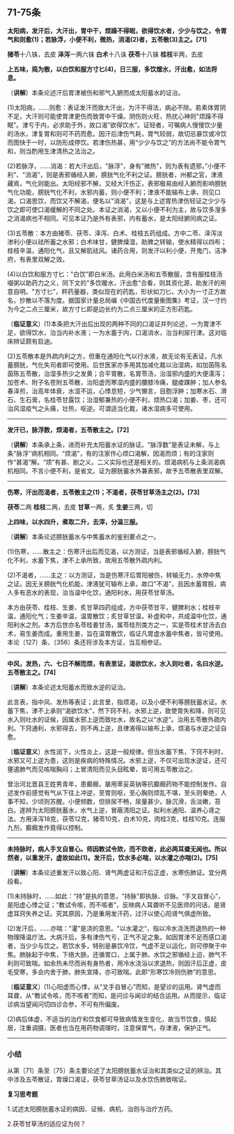 ## 71-75条

**太阳病，发汗后，大汗出，胃中干，烦躁不得眠，欲得饮水者，少少与饮之，令胃气和则愈(1)；若脉浮，小便不利，微热，消渴(2)者，五苓散(3)主之。[71]**

**猪苓**十八铢，去皮   **泽泻**一两六铢   **白术**十八诛   **茯苓**十八铢  **桂枝**半两，去皮

**上五味，捣为散，以白饮和服方寸匕(4)，日三服，多饮煖水，汗出愈，如法将息。**

〔**讲解**〕本条论述汗后胃津被伤和邪气入腑而成太阳蓄水的证治。

(1)太阳病，……则愈：表证发汗而致大汗出，为汗不得法，病必不除。若素体胃阴不足，大汗则可能使胃津更伤而致胃中干燥。阴伤则火旺，热扰心神则"烦躁不得眠”。津亏于内，必求助于外，故口渴”欲得饮水”。证轻者，可嘱病人慢慢饮少量的汤水，津复胃和则可不药而愈。因汗后津伤气耗，胃气较弱，故切忌暴饮或冷饮而图快于一时，以防形成停饮。若津伤热甚，用“少少与饮之”的方法尚不能令胃气和，则当酌用生津清热之法治之。

(2)若脉浮，……消渴：若大汗出后，"脉浮”，身有"微热"，则为表有遗邪，”小便不利"、"消渴”，则是表邪循经入腑，膀胱气化不利之证。膀胱者，州都之官，津液藏焉，气化则能出。太阳经邪不解，又经大汗伤正，表邪极易由经入腑而影响膀胱气化功能，膀胱气化不利，水邪内蓄，则小便不利；津液不能输布上承，则见口渴，口渴思饮，而饮又不解渴，便名以"消渴”，这是与上述胃热津伤轻证之少少与饮之即可使口渴缓解的不同之处。本证之消渴，又以小便不利为主，故与饮多溲多之消渴病也不相同。可见本证乃是外有表邪，内有蓄水，是太阳经腑同病之证。

(3)五苓散：本方由猪苓、茯苓、泽泻、白术、桂枝五药组成。方中二苓、泽泻淡渗利小便以祛所蓄之水邪；白术味甘，健脾燥湿，助脾之转输，使水精得以四布；桂枝辛温，通阳化气，且又解肌祛风。诸药合用，则发汗以利小便，开鬼门，洁净府，有表里双解之效。

(4)以白饮和服方寸匕："白饮”即白米汤。此用白米汤和五苓散服，含有服桂枝汤啜粥以助药力之义，同下文的"多饮暖水，汗出愈”合看，则其资化源，助发汗的用意自明。"方寸匕”，秤药量器，类似现在的药匙，形状如刀匕，大小为一寸正方故名，抄散以不落为度。据国家计量总局编《中国古代度量衡图集》考证，汉一寸约为今之二点三厘米，故方寸匕即是边长约为二点三厘米的正方形药匙。

〔**临证意义**〕(1)本条把大汗出后出现的两种不同的口渴证并列论述，一为胃津不足，欲得饮水，治当内补水液；一为水蓄于内，口渴消水，治当利尿行津。这对临床辨证颇有启迪。

(2)五苓散本是外疏内利之方，但重在通阳化气以行水液，故无论有无表证，凡水蓄膀胱，气化失司者即可使用。后世医家亦多用其加减化裁以治湿病，如加茵陈名茵陈五苓散，治湿多热少之发黄；合平胃散，名胃苓汤，治湿邪内盛的大便濡泻；加苍术、附子名苍附五苓散，治阳虚而寒湿内盛的腰膝冷痛，腿痠踝肿；加人参名春泽煎，治高年体衰，水湿不运，心悸息短，少气懒言，目胞浮肿；加寒水石、滑石、生石膏，名桂苓甘露饮；治湿郁兼热的小便不利，烦热口渴；加姜、枣，还可治风湿疫气之头痛，壮热，呕逆。可谓适当化裁，诸水湿病多可使用。

------

**发汗已，脉浮数，烦渴者，五苓散主之。[72]**

〔**讲解**〕本条承上条，进而补充太阳蓄水证的脉证。"脉浮数”是表证未解，与上条"脉浮’’病机相同。“烦渴"，有的注家作心烦口渴解，因渴而烦；有的注家则作“甚渴”解。“烦”有甚、剧之义。二义实际也还是相关的。烦渴病机与上条消渴病机相同。不言小便不利，是省文。证为膀胱蓄水外兼表邪，故予五苓散表里双解。

------

**伤寒，汗出而渴者，五苓散主之(1)；不渴者，茯苓甘草汤主之(2)。[73]**

**茯苓**二两  **桂枝**二两，去皮  **甘草**一两，炙   **生姜**三两，切

**上四味，以水四升，煮取二升，去滓，分温三服。**

〔**讲解**〕本条论述膀胱蓄水与中焦蓄水的鉴别要点之一。

(1)伤寒，……散主之：伤寒汗出后而见渴，以方测证，当是表邪循经入腑，膀胱气化不利，水蓄下焦，津不上承所致，故用五苓散外疏内利。

(2)不渴者，……主之：以方测证，当是伤寒汗后胃阳被伤，转输无力，水停中焦之证。因无关膀胱气化机能，津液犹可输布上承，故口"不渴”，且因水蓄胃脘，病人多有恶水的表现，治当温中化饮，通阳利水，用茯苓甘草汤。

本方由茯苓、桂枝、生姜、炙甘草四药组成，方中茯苓甘平，健脾利水；桂枝辛温，通阳化气；生姜辛温，温胃散饮；炙甘草甘温，补虚和中，共成温中化饮，通阳利水之剂。本方后世亦名苓桂姜甘汤，属苓桂剂类方之一，实是苓桂术甘汤去白术，易生姜而成。重用生姜，旨在温胃散饮，临证凡胃虚水蓄中焦者，皆可使用。本论〔127〕条、〔356〕条还将涉及本方证，当互相参证。

------

**中风，发热，六、七日不解而烦，有表里证，渴欲饮水，水入则吐者，名曰水逆。五苓散主之。[74]**

〔**讲解**〕本条论述太阳蓄水而致水逆的证治。

此言表，指中风、发热等表证；此言里，指烦渴，以及小便不利等膀胱蓄水证。水蓄下焦，津不上承则“渴欲饮水”，然下窍不利，水邪上逆，致使胃失和降，则可见水入则吐水的证候，因属水邪上逆而致吐水，故名之以“水逆”。治用五苓散外疏内利。下窍通利，水邪得去，则不再上逆，且律液得以输布上承，烦渴与水逆之证自愈。

〔**临证意义**〕水性润下，火性炎上，这是一般规律。但当水蓄下焦，下窍不利时，水邪又可上逆为患，这则是疾病的特殊情况。水邪上逆，不仅可出现水逆证，还可壅遏肺气而见咳喘胸闷；上冒清阳而见头目眩晕，皆可用五苓散治之。

曾治河北晋县王姓男青年，患癫癎，屡用苯妥英钠等抗癫癎药物不能控制发作。自述发作前感觉有气从下往上冲逆，至胃则呕，至心胸则烦乱不堪，至头则晕绝，人事不知，少顷则苏醒。小便频数，但排尿不畅，尿量甚少。脉沉滑，舌淡嫩，苔白。遂辨为太阳膀胱蓄水，水气上逆，冒蔽清阳之证。拟利水通阳、温养心肾之法。方用泽泻18克，茯苓12克，猪苓10克，白术10克，肉桂3克，桂枝10克。连服九剂，癫癎发作竟得以控制。

------

**未持脉时，病人手叉自冒心。师因教试令欬，而不欬者，此必两耳聋无闻也。所以然者，以重发汗，虚故如此(1)。发汗后，饮水多必喘，以水灌之亦喘(2)。[75]**

〔**讲解**〕本条论述重发汗以致心阳、肾气两虚证和汗后正虚，水寒伤肺证。宜分两段看。

(1)未持脉时，……如此：“持”是执的意思，"持脉"即执脉、诊脉。“手叉自冒心”，是阳虚心悸之证；“教试令咳，而不咳者”，反映病人耳聋听不见医师的问话，是肾虚耳窍失养之证。究其原因，乃是重用发汗药，过汗以使心阳肾气俱虚所致。

(2)发汗后，……亦喘："灌”是浇的意思。"以水灌之“，指以冷水浇洗而退热的一种物理降温疗法。大病汗后，多有津伤气亏，正气不足之象。如因胃津不足而感口渴者，当少少与饮之。若饮水多，特别是暴饮冷饮，气虚不足以运化，则可停聚于中焦。肺脉起于中焦，下络大肠，还循胃口，上属于肺。水饮之邪循经上迫，肺气不利则可致喘。如余热未尽而尚有身热者，用冷水浇浴以求退热，则因汗后正虚，皮毛受寒，多会内舍于肺，肺失宣降，亦可致喘。此即“形寒饮冷则伤肺”的意思。

〔**临证意义**〕(1)心阳虚而心悸，从"叉手自冒心”而知，是望诊的运用。肾气虚而耳聋，从“教试令咳，而不咳者"而知，是问诊与闻诊的结合运用。从而提示，临证诊病当望闻问切四诊合参，不可有所偏废。

(2)病后体虚，不适当的治疗和饮食都可导致病情发生变化，故当节饮食，慎起居，注重调摄，医者也当在用药物调理时，注意保胃气，存津液，保护正气。

------

### **小结**

从第〔71〕条至〔75〕条主要论述了太阳膀胱蓄水证治和其类似之证的辨治。其中涉及五苓散证，胃燥口渴证，茯苓甘草汤证以及水饮伤肺致喘证。

**复习思考题**

1.试述太阳膀胱蓄水证的病因、证候、病机、治则与治疗方药。

2.茯苓甘草汤的适应证为何？
